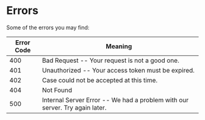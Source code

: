 # Errors

<aside class="notice">Some of the errors you may find:</aside>

Error Code | Meaning
---------- | -------
400 | Bad Request -- Your request is not a good one.
401 | Unauthorized -- Your access token must be expired.
402 | Case could not be accepted at this time.
404 | Not Found
500 | Internal Server Error -- We had a problem with our server. Try again later.